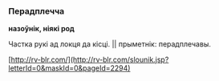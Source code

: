 ### Перадплечча
**назоўнік, ніякі род**

Частка рукі ад локця да кісці. || прыметнік: перадплечавы.

<a rel="author">[http://rv-blr.com/](http://rv-blr.com/slounik.jsp?letterId=0&maskId=0&pageId=2294)</a>

